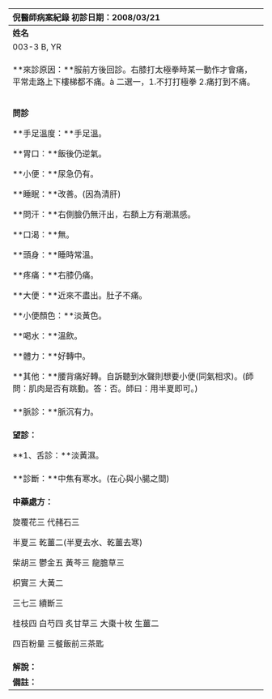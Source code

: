 ﻿|**倪醫師病案紀錄**     					初診日期：2008/03/21|
| :- |
|**姓名**|**性別**|**年齡及體型**|**來診日期**|
|003-3 B, YR|F|1936|2008/04/03|
|<p>**來診原因：**服前方後回診。右膝打太極拳時某一動作才會痛，平常走路上下樓梯都不痛。à 二選一，1.不打打極拳 2.痛打到不痛。</p><p></p>|
|<p>**問診**</p><p>**手足溫度：**手足溫。</p><p>**胃口：**飯後仍逆氣。</p><p>**小便：**尿急仍有。</p><p>**睡眠：**改善。(因為清肝)</p><p>**問汗：**右側臉仍無汗出，右額上方有潮濕感。</p><p>**口渴：**無。</p><p>**頭身：**睡時常溫。</p><p>**疼痛：**右膝仍痛。</p><p>**大便：**近來不盡出。肚子不痛。</p><p>**小便顏色：**淡黃色。</p><p>**喝水：**溫飲。</p><p>**體力：**好轉中。</p><p>**其他：**腰背痛好轉。自訴聽到水聲則想要小便(同氣相求)。(師問：肌肉是否有跳動。答：否。師曰：用半夏即可。)</p>|
|**脈診：**脈沉有力。|
|<p>**望診：**</p><p>**1、舌診：**淡黃濕。</p>|
|**診斷：**中焦有寒水。(在心與小腸之間)|
|<p>**中藥處方：**</p><p>旋覆花三 代赭石三 </p><p>半夏三 乾薑二(半夏去水、乾薑去寒)</p><p>柴胡三 鬱金五 黃芩三 龍膽草三</p><p>枳實三 大黃二</p><p>三七三 續斷三</p><p>桂枝四 白芍四 炙甘草三 大棗十枚 生薑二 </p><p>四百粉量 三餐飯前三茶匙</p>|
|**解說：**|
|**備註：**|


